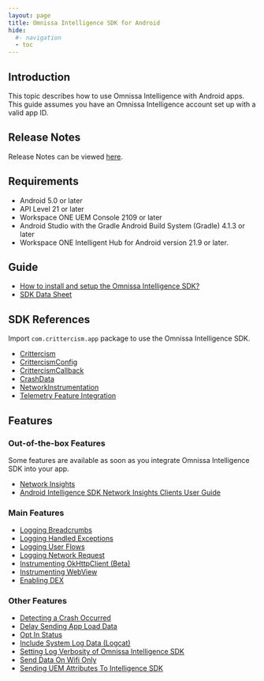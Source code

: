 ```yaml
---
layout: page
title: Omnissa Intelligence SDK for Android
hide:
  #- navigation
  - toc
---
```


## Introduction

This topic describes how to use Omnissa Intelligence with Android apps. This guide assumes you have an Omnissa Intelligence account set up with a valid app ID.

## Release Notes

Release Notes can be viewed [here](release-notes.md).

## Requirements

- Android 5.0 or later
- API Level 21 or later
- Workspace ONE UEM Console 2109 or later
- Android Studio with the Gradle Android Build System (Gradle) 4.1.3 or later
- Workspace ONE Intelligent Hub for Android version 21.9 or later.

## Guide

- [How to install and setup the Omnissa Intelligence SDK?](android-install.md)
- [SDK Data Sheet](https://docs.omnissa.com/bundle/WS1Intelligence/page/IntelExpMngtDefMobileIntelligenceSDK.html)

## SDK References

Import `com.crittercism.app` package to use the Omnissa Intelligence SDK.

- [Crittercism](crittercism.md)
- [CrittercismConfig](crittercism-config.md)
- [CrittercismCallback](crittercism-callback.md)
- [CrashData](crash-data.md)
- [NetworkInstrumentation](network-instrumentation.md)
- [Telemetry Feature Integration](dex-telemetry-integration.md)

## Features

### Out-of-the-box Features

Some features are available as soon as you integrate Omnissa Intelligence SDK into your app.

- [Network Insights](android-apm.md)
- [Android Intelligence SDK Network Insights Clients User Guide](https://developer.omnissa.com/ws1-intel-dev-centre/hosting/android/android_net_insights_user_guide.html)

### Main Features

- [Logging Breadcrumbs](crittercism.md#logging-breadcrumbs)
- [Logging Handled Exceptions](crittercism.md#logging-handled-exceptions)
- [Logging User Flows](crittercism.md#logging-user-flows)
- [Logging Network Request](crittercism.md#logging-network-request)
- [Instrumenting OkHttpClient (Beta)](crittercism.md#instrumenting-okhttpclient-beta)
- [Instrumenting WebView](crittercism.md#instrumenting-webview)
- [Enabling DEX](crittercism.md#dex-telemetry-opt-in)

### Other Features

- [Detecting a Crash Occurred](crittercism.md#detecting-a-crash-occurred)
- [Delay Sending App Load Data](crittercism.md#delay-sending-app-load-data)
- [Opt In Status](crittercism.md#opt-in-status)
- [Include System Log Data (Logcat)](crittercism-config.md#include-system-log-data-logcat)
- [Setting Log Verbosity of Omnissa Intelligence SDK](crittercism.md#setting-log-verbosity-of-workspace-one-intelligence-sdk)
- [Send Data On Wifi Only](crittercism-config.md#send-data-on-wifi-only)
- [Sending UEM Attributes To Intelligence SDK](android-integrate-ws1sdk.md)
